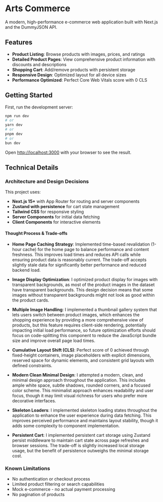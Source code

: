 # Arts Commerce

A modern, high-performance e-commerce web application built with Next.js and the DummyJSON API.

## Features

- **Product Listing**: Browse products with images, prices, and ratings
- **Detailed Product Pages**: View comprehensive product information with discounts and descriptions
- **Shopping Cart**: Add/remove products with persistent storage
- **Responsive Design**: Optimized layout for all device sizes
- **Performance Optimized**: Perfect Core Web Vitals score with 0 CLS

## Getting Started

First, run the development server:

```bash
npm run dev
# or
yarn dev
# or
pnpm dev
# or
bun dev
```

Open [http://localhost:3000](http://localhost:3000) with your browser to see the result.

## Technical Details

### Architecture and Design Decisions

This project uses:

- **Next.js 15+** with App Router for routing and server components
- **Zustand with persistence** for cart state management
- **Tailwind CSS** for responsive styling
- **Server Components** for initial data fetching
- **Client Components** for interactive elements

#### Thought Process & Trade-offs

- **Home Page Caching Strategy**: Implemented time-based revalidation (1-hour cache) for the home page to balance performance and content freshness. This improves load times and reduces API calls while ensuring product data is reasonably current. The trade-off accepts slightly stale data for significantly better performance and reduced backend load.

- **Image Display Optimization**: I optimized product display for images with transparent backgrounds, as most of the product images in the dataset have transparent backgrounds. This design decision means that some images without transparent backgrounds might not look as good within the product cards.

- **Multiple Image Handling**: I implemented a thumbnail gallery system that lets users switch between product images, which enhances the shopping experience by providing a more comprehensive view of products, but this feature requires client-side rendering, potentially impacting initial load performance, so future optimization efforts should focus on code-splitting this component to reduce the JavaScript bundle size and improve overall page load times.

- **Cumulative Layout Shift (CLS)**: Perfect score of 0 achieved through fixed-height containers, image placeholders with explicit dimensions, reserved space for dynamic elements, and consistent grid layouts with defined constraints.

- **Modern Clean Minimal Design**: I attempted a modern, clean, and minimal design approach throughout the application. This includes ample white space, subtle shadows, rounded corners, and a focused color scheme. This minimalist approach enhances readability and user focus, though it may limit visual richness for users who prefer more decorative interfaces.

- **Skeleton Loaders**: I implemented skeleton loading states throughout the application to enhance the user experience during data fetching. This improves perceived performance and maintains layout stability, though it adds some complexity to component implementation.

- **Persistent Cart**: I implemented persistent cart storage using Zustand persist middleware to maintain cart state across page refreshes and browser sessions. The trade-off is slightly increased local storage usage, but the benefit of persistence outweighs the minimal storage cost.

### Known Limitations

- No authentication or checkout process
- Limited product filtering or search capabilities
- Mock e-commerce - no actual payment processing
- No pagination of products
